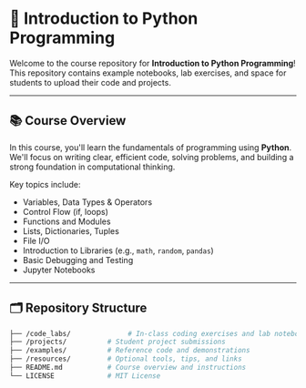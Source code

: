 # 🐍 Introduction to Python Programming

Welcome to the course repository for **Introduction to Python Programming**!  
This repository contains example notebooks, lab exercises, and space for students to upload their code and projects.

---

## 📚 Course Overview

In this course, you'll learn the fundamentals of programming using **Python**.  
We'll focus on writing clear, efficient code, solving problems, and building a strong foundation in computational thinking.

Key topics include:
- Variables, Data Types & Operators  
- Control Flow (if, loops)  
- Functions and Modules  
- Lists, Dictionaries, Tuples  
- File I/O  
- Introduction to Libraries (e.g., `math`, `random`, `pandas`)  
- Basic Debugging and Testing  
- Jupyter Notebooks

---

## 🗂 Repository Structure

```bash
├── /code_labs/              # In-class coding exercises and lab notebooks
├── /projects/          # Student project submissions
├── /examples/          # Reference code and demonstrations
├── /resources/         # Optional tools, tips, and links
├── README.md           # Course overview and instructions
└── LICENSE             # MIT License
